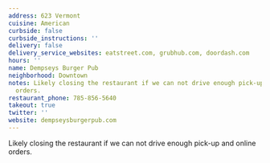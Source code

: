 ```yaml
---
address: 623 Vermont
cuisine: American
curbside: false
curbside_instructions: ''
delivery: false
delivery_service_websites: eatstreet.com, grubhub.com, doordash.com
hours: ''
name: Dempseys Burger Pub
neighborhood: Downtown
notes: Likely closing the restaurant if we can not drive enough pick-up and online
  orders.
restaurant_phone: 785-856-5640
takeout: true
twitter: ''
website: dempseysburgerpub.com
---
```


Likely closing the restaurant if we can not drive enough pick-up and online orders.